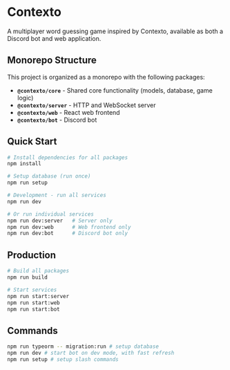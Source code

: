 # Contexto

A multiplayer word guessing game inspired by Contexto, available as both a Discord bot and web application.

## Monorepo Structure

This project is organized as a monorepo with the following packages:

- **`@contexto/core`** - Shared core functionality (models, database, game logic)
- **`@contexto/server`** - HTTP and WebSocket server
- **`@contexto/web`** - React web frontend
- **`@contexto/bot`** - Discord bot

## Quick Start

```bash
# Install dependencies for all packages
npm install

# Setup database (run once)
npm run setup

# Development - run all services
npm run dev

# Or run individual services
npm run dev:server   # Server only
npm run dev:web      # Web frontend only
npm run dev:bot      # Discord bot only
```

## Production

```bash
# Build all packages
npm run build

# Start services
npm run start:server
npm run start:web
npm run start:bot
```

## Commands

```bash
npm run typeorm -- migration:run # setup database
npm run dev # start bot on dev mode, with fast refresh
npm run setup # setup slash commands
```